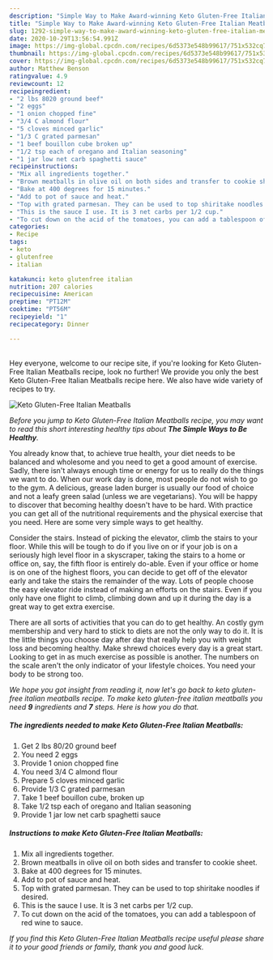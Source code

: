 ```yaml
---
description: "Simple Way to Make Award-winning Keto Gluten-Free Italian Meatballs"
title: "Simple Way to Make Award-winning Keto Gluten-Free Italian Meatballs"
slug: 1292-simple-way-to-make-award-winning-keto-gluten-free-italian-meatballs
date: 2020-10-29T13:56:54.991Z
image: https://img-global.cpcdn.com/recipes/6d5373e548b99617/751x532cq70/keto-gluten-free-italian-meatballs-recipe-main-photo.jpg
thumbnail: https://img-global.cpcdn.com/recipes/6d5373e548b99617/751x532cq70/keto-gluten-free-italian-meatballs-recipe-main-photo.jpg
cover: https://img-global.cpcdn.com/recipes/6d5373e548b99617/751x532cq70/keto-gluten-free-italian-meatballs-recipe-main-photo.jpg
author: Matthew Benson
ratingvalue: 4.9
reviewcount: 12
recipeingredient:
- "2 lbs 8020 ground beef"
- "2 eggs"
- "1 onion chopped fine"
- "3/4 C almond flour"
- "5 cloves minced garlic"
- "1/3 C grated parmesan"
- "1 beef bouillon cube broken up"
- "1/2 tsp each of oregano and Italian seasoning"
- "1 jar low net carb spaghetti sauce"
recipeinstructions:
- "Mix all ingredients together."
- "Brown meatballs in olive oil on both sides and transfer to cookie sheet."
- "Bake at 400 degrees for 15 minutes."
- "Add to pot of sauce and heat."
- "Top with grated parmesan. They can be used to top shiritake noodles if desired."
- "This is the sauce I use. It is 3 net carbs per 1/2 cup."
- "To cut down on the acid of the tomatoes, you can add a tablespoon of red wine to sauce."
categories:
- Recipe
tags:
- keto
- glutenfree
- italian

katakunci: keto glutenfree italian 
nutrition: 207 calories
recipecuisine: American
preptime: "PT12M"
cooktime: "PT56M"
recipeyield: "1"
recipecategory: Dinner

---
```

<br>
Hey everyone, welcome to our recipe site, if you're looking for Keto Gluten-Free Italian Meatballs recipe, look no further! We provide you only the best Keto Gluten-Free Italian Meatballs recipe here. We also have wide variety of recipes to try.
<br>


![Keto Gluten-Free Italian Meatballs](https://img-global.cpcdn.com/recipes/6d5373e548b99617/751x532cq70/keto-gluten-free-italian-meatballs-recipe-main-photo.jpg)

<i>Before you jump to Keto Gluten-Free Italian Meatballs recipe, you may want to read this short interesting healthy tips about <strong>The Simple Ways to Be Healthy</strong>.</i>

You already know that, to achieve true health, your diet needs to be balanced and wholesome and you need to get a good amount of exercise. Sadly, there isn't always enough time or energy for us to really do the things we want to do. When our work day is done, most people do not wish to go to the gym. A delicious, grease laden burger is usually our food of choice and not a leafy green salad (unless we are vegetarians). You will be happy to discover that becoming healthy doesn't have to be hard. With practice you can get all of the nutritional requirements and the physical exercise that you need. Here are some very simple ways to get healthy.

Consider the stairs. Instead of picking the elevator, climb the stairs to your floor. While this will be tough to do if you live on or if your job is on a seriously high level floor in a skyscraper, taking the stairs to a home or office on, say, the fifth floor is entirely do-able. Even if your office or home is on one of the highest floors, you can decide to get off of the elevator early and take the stairs the remainder of the way. Lots of people choose the easy elevator ride instead of making an efforts on the stairs. Even if you only have one flight to climb, climbing down and up it during the day is a great way to get extra exercise. 

There are all sorts of activities that you can do to get healthy. An costly gym membership and very hard to stick to diets are not the only way to do it. It is the little things you choose day after day that really help you with weight loss and becoming healthy. Make shrewd choices every day is a great start. Looking to get in as much exercise as possible is another. The numbers on the scale aren't the only indicator of your lifestyle choices. You need your body to be strong too. 


<i>We hope you got insight from reading it, now let's go back to keto gluten-free italian meatballs recipe. To make keto gluten-free italian meatballs you need <strong>9</strong> ingredients and <strong>7</strong> steps. Here is how you do that.
</i>

##### The ingredients needed to make Keto Gluten-Free Italian Meatballs:

1. Get 2 lbs 80/20 ground beef
1. You need 2 eggs
1. Provide 1 onion chopped fine
1. You need 3/4 C almond flour
1. Prepare 5 cloves minced garlic
1. Provide 1/3 C grated parmesan
1. Take 1 beef bouillon cube, broken up
1. Take 1/2 tsp each of oregano and Italian seasoning
1. Provide 1 jar low net carb spaghetti sauce


##### Instructions to make Keto Gluten-Free Italian Meatballs:

1. Mix all ingredients together.
1. Brown meatballs in olive oil on both sides and transfer to cookie sheet.
1. Bake at 400 degrees for 15 minutes.
1. Add to pot of sauce and heat.
1. Top with grated parmesan. They can be used to top shiritake noodles if desired.
1. This is the sauce I use. It is 3 net carbs per 1/2 cup.
1. To cut down on the acid of the tomatoes, you can add a tablespoon of red wine to sauce.


<i>If you find this Keto Gluten-Free Italian Meatballs recipe useful please share it to your good friends or family, thank you and good luck.</i>

